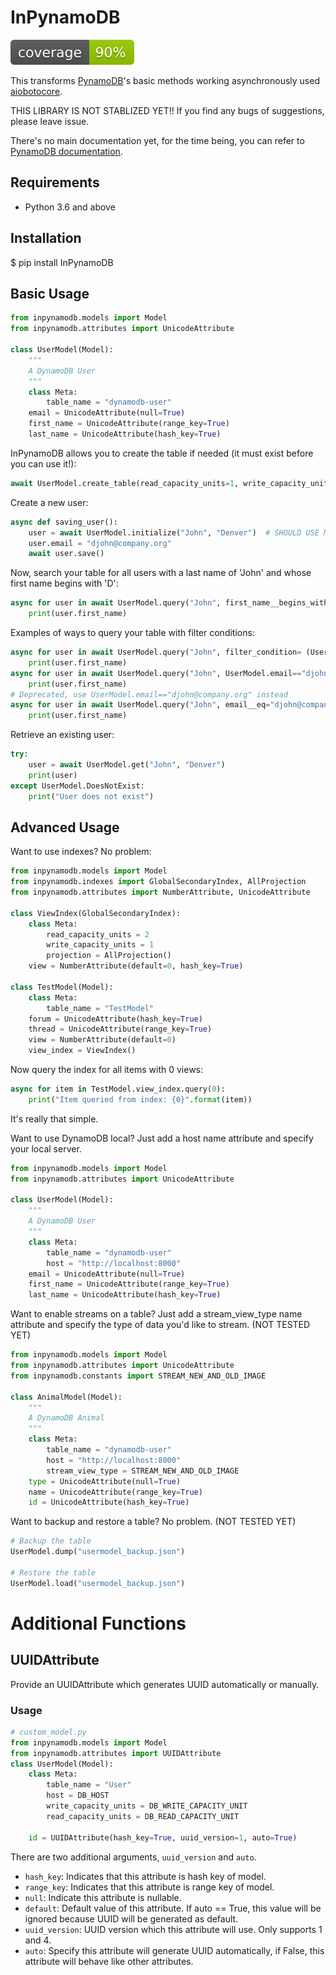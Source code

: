 # InPynamoDB
![coverage_badge](./coverage.svg)

This transforms [PynamoDB](https://github.com/pynamodb/PynamoDB)'s basic methods working asynchronously used [aiobotocore](https://github.com/aio-libs/aiobotocore).

THIS LIBRARY IS NOT STABLIZED YET!!
If you find any bugs of suggestions, please leave issue.

There's no main documentation yet, for the time being, you can refer to [PynamoDB documentation](http://pynamodb.readthedocs.io).

## Requirements
- Python 3.6 and above

## Installation
$ pip install InPynamoDB

## Basic Usage

```python
from inpynamodb.models import Model
from inpynamodb.attributes import UnicodeAttribute

class UserModel(Model):
    """
    A DynamoDB User
    """
    class Meta:
        table_name = "dynamodb-user"
    email = UnicodeAttribute(null=True)
    first_name = UnicodeAttribute(range_key=True)
    last_name = UnicodeAttribute(hash_key=True)
```

InPynamoDB allows you to create the table if needed (it must exist before you can use it!):
```python
await UserModel.create_table(read_capacity_units=1, write_capacity_units=1)
```

Create a new user:
```python
async def saving_user():
    user = await UserModel.initialize("John", "Denver")  # SHOULD USE METHOD 'initialize()' TO MAKE MODEL.
    user.email = "djohn@company.org"
    await user.save()
```

Now, search your table for all users with a last name of 'John' and whose first name begins with 'D':
```python
async for user in await UserModel.query("John", first_name__begins_with="D"):
    print(user.first_name)
```

Examples of ways to query your table with filter conditions:
```python
async for user in await UserModel.query("John", filter_condition= (UserModel.email=="djohn@company.org")):
    print(user.first_name)
async for user in await UserModel.query("John", UserModel.email=="djohn@company.org"):
    print(user.first_name)
# Deprecated, use UserModel.email=="djohn@company.org" instead
async for user in await UserModel.query("John", email__eq="djohn@company.org"):
    print(user.first_name)
```

Retrieve an existing user:
```python
try:
    user = await UserModel.get("John", "Denver")
    print(user)
except UserModel.DoesNotExist:
    print("User does not exist")
```

## Advanced Usage
Want to use indexes? No problem:
```python
from inpynamodb.models import Model
from inpynamodb.indexes import GlobalSecondaryIndex, AllProjection
from inpynamodb.attributes import NumberAttribute, UnicodeAttribute

class ViewIndex(GlobalSecondaryIndex):
    class Meta:
        read_capacity_units = 2
        write_capacity_units = 1
        projection = AllProjection()
    view = NumberAttribute(default=0, hash_key=True)

class TestModel(Model):
    class Meta:
        table_name = "TestModel"
    forum = UnicodeAttribute(hash_key=True)
    thread = UnicodeAttribute(range_key=True)
    view = NumberAttribute(default=0)
    view_index = ViewIndex()
```

Now query the index for all items with 0 views:
```python
async for item in TestModel.view_index.query(0):
    print("Item queried from index: {0}".format(item))
```

It's really that simple.

Want to use DynamoDB local? Just add a host name attribute and specify your local server.
```python
from inpynamodb.models import Model
from inpynamodb.attributes import UnicodeAttribute

class UserModel(Model):
    """
    A DynamoDB User
    """
    class Meta:
        table_name = "dynamodb-user"
        host = "http://localhost:8000"
    email = UnicodeAttribute(null=True)
    first_name = UnicodeAttribute(range_key=True)
    last_name = UnicodeAttribute(hash_key=True)
```

Want to enable streams on a table? Just add a stream_view_type name attribute and specify the type of data you'd like to stream. (NOT TESTED YET)
```python
from inpynamodb.models import Model
from inpynamodb.attributes import UnicodeAttribute
from inpynamodb.constants import STREAM_NEW_AND_OLD_IMAGE

class AnimalModel(Model):
    """
    A DynamoDB Animal
    """
    class Meta:
        table_name = "dynamodb-user"
        host = "http://localhost:8000"
        stream_view_type = STREAM_NEW_AND_OLD_IMAGE
    type = UnicodeAttribute(null=True)
    name = UnicodeAttribute(range_key=True)
    id = UnicodeAttribute(hash_key=True)
```

Want to backup and restore a table? No problem. (NOT TESTED YET)
```python
# Backup the table
UserModel.dump("usermodel_backup.json")

# Restore the table
UserModel.load("usermodel_backup.json")
```

# Additional Functions
## UUIDAttribute
Provide an UUIDAttribute which generates UUID automatically or manually.
### Usage
```python
# custom_model.py
from inpynamodb.models import Model
from inpynamodb.attributes import UUIDAttribute
class UserModel(Model):
    class Meta:
        table_name = "User"
        host = DB_HOST
        write_capacity_units = DB_WRITE_CAPACITY_UNIT
        read_capacity_units = DB_READ_CAPACITY_UNIT
    
    id = UUIDAttribute(hash_key=True, uuid_version=1, auto=True)
````

There are two additional arguments, `uuid_version` and `auto`.
- `hash_key`: Indicates that this attribute is hash key of model.
- `range_key`: Indicates that this attribute is range key of model.
- `null`: Indicate this attribute is nullable.
- `default`: Default value of this attribute. If auto == True, this value will be ignored because UUID will be generated as default.
- `uuid_version`: UUID version which this attribute will use. Only supports 1 and 4.
- `auto`: Specify this attribute will generate UUID automatically, if False, this attribute will behave like other attributes.
